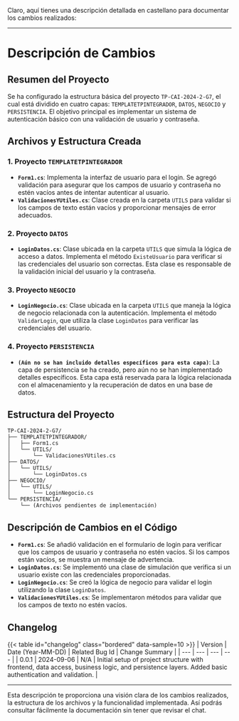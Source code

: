 Claro, aquí tienes una descripción detallada en castellano para documentar los cambios realizados:

---

# Descripción de Cambios

## Resumen del Proyecto

Se ha configurado la estructura básica del proyecto `TP-CAI-2024-2-G7`, el cual está dividido en cuatro capas: `TEMPLATETPINTEGRADOR`, `DATOS`, `NEGOCIO` y `PERSISTENCIA`. El objetivo principal es implementar un sistema de autenticación básico con una validación de usuario y contraseña.

## Archivos y Estructura Creada

### 1. Proyecto `TEMPLATETPINTEGRADOR`

- **`Form1.cs`**: Implementa la interfaz de usuario para el login. Se agregó validación para asegurar que los campos de usuario y contraseña no estén vacíos antes de intentar autenticar al usuario.
- **`ValidacionesYUtiles.cs`**: Clase creada en la carpeta `UTILS` para validar si los campos de texto están vacíos y proporcionar mensajes de error adecuados.

### 2. Proyecto `DATOS`

- **`LoginDatos.cs`**: Clase ubicada en la carpeta `UTILS` que simula la lógica de acceso a datos. Implementa el método `ExisteUsuario` para verificar si las credenciales del usuario son correctas. Esta clase es responsable de la validación inicial del usuario y la contraseña.

### 3. Proyecto `NEGOCIO`

- **`LoginNegocio.cs`**: Clase ubicada en la carpeta `UTILS` que maneja la lógica de negocio relacionada con la autenticación. Implementa el método `ValidarLogin`, que utiliza la clase `LoginDatos` para verificar las credenciales del usuario.

### 4. Proyecto `PERSISTENCIA`

- **`(Aún no se han incluido detalles específicos para esta capa)`**: La capa de persistencia se ha creado, pero aún no se han implementado detalles específicos. Esta capa está reservada para la lógica relacionada con el almacenamiento y la recuperación de datos en una base de datos.

## Estructura del Proyecto

```
TP-CAI-2024-2-G7/
├── TEMPLATETPINTEGRADOR/
│   ├── Form1.cs
│   └── UTILS/
│       └── ValidacionesYUtiles.cs
├── DATOS/
│   └── UTILS/
│       └── LoginDatos.cs
├── NEGOCIO/
│   └── UTILS/
│       └── LoginNegocio.cs
└── PERSISTENCIA/
    └── (Archivos pendientes de implementación)
```

## Descripción de Cambios en el Código

- **`Form1.cs`**: Se añadió validación en el formulario de login para verificar que los campos de usuario y contraseña no estén vacíos. Si los campos están vacíos, se muestra un mensaje de advertencia.
- **`LoginDatos.cs`**: Se implementó una clase de simulación que verifica si un usuario existe con las credenciales proporcionadas.
- **`LoginNegocio.cs`**: Se creó la lógica de negocio para validar el login utilizando la clase `LoginDatos`.
- **`ValidacionesYUtiles.cs`**: Se implementaron métodos para validar que los campos de texto no estén vacíos.

## Changelog

{{< table id="changelog" class="bordered" data-sample=10 >}}
| Version | Date (Year-MM-DD) | Related Bug Id | Change Summary |
| --- | --- | --- | --- |
| 0.0.1 | 2024-09-06 | N/A | Initial setup of project structure with frontend, data access, business logic, and persistence layers. Added basic authentication and validation. |

---

Esta descripción te proporciona una visión clara de los cambios realizados, la estructura de los archivos y la funcionalidad implementada. Así podrás consultar fácilmente la documentación sin tener que revisar el chat.
